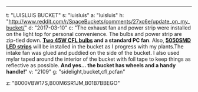 ---
t: "LUISLUIS BUCKET"
s: "luisluis"
a: "luisluis"
h: "http://www.reddit.com/r/SpaceBuckets/comments/27xc6e/update_on_my_bucket/"
d: "2017-03-10"
c: "The exhaust fan and power strip were installed on the light top for personal convenience. The bulbs and power strip are zip-tied down. <strong><a href='http://www.amazon.com/s/?_encoding=UTF8&camp=1789&creative=390957&field-keywords=45w%20cfl&linkCode=ur2&tag=spacbuck-20&url=search-alias%3Daps&linkId=364WWIASFH527YD2'>Two 45W CFL bulbs</a> and a standard PC fan</strong>. Also, <a href='http://www.amazon.com/gp/product/B00BPIWY28/ref=as_li_ss_tl?ie=UTF8&amp;camp=1789&amp;creative=390957&amp;creativeASIN=B00BPIWY28&amp;linkCode=as2&amp;tag=spacbuck-20'><strong>5050SMD LED strips</strong></a> will be installed in the bucket as I progress with my plants.The intake fan was glued and puddied on the side of the bucket. I also used mylar taped around the interior of the bucket with foil tape to keep things as reflective as possible. <strong>And yes... the bucket has wheels and a handy handle!</strong>"
v: "2109"
g: "sidelight,bucket,cfl,pcfan"

z: "B000VBW17S,B00M6SR1JM,B01B7BBEGO"

